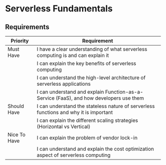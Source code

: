 # Serverless Fundamentals

## Requirements

| Priority     | Requirement                                                                                               |
|--------------|-----------------------------------------------------------------------------------------------------------|
| Must Have    | I have a clear understanding of what serverless computing is and can explain it                           |
|     | I can explain the key benefits of serverless computing                                                      |
|     | I can understand the high-level architecture of serverless applications                                      |
|     | I can understand and explain Function-as-a-Service (FaaS), and how developers use them                       |
| Should Have  | I can understand the stateless nature of serverless functions and why it is important                        |
|   | I can explain the different scaling strategies (Horizontal vs Vertical)                                       |
| Nice To Have | I can explain the problem of vendor lock-in                                                                 |
|  | I can understand and explain the cost optimization aspect of serverless computing                            |
